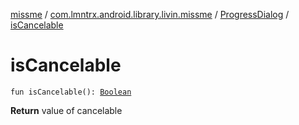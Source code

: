 [missme](../../index.md) / [com.lmntrx.android.library.livin.missme](../index.md) / [ProgressDialog](index.md) / [isCancelable](./is-cancelable.md)

# isCancelable

`fun isCancelable(): `[`Boolean`](https://kotlinlang.org/api/latest/jvm/stdlib/kotlin/-boolean/index.html)

**Return**
value of cancelable

